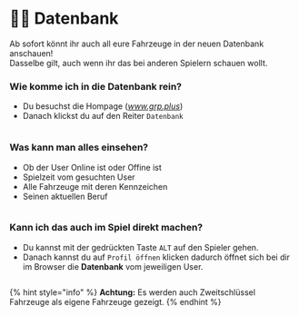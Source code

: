 # 👨‍💻 Datenbank

Ab sofort könnt ihr auch all eure Fahrzeuge in der neuen Datenbank anschauen!\
Dasselbe gilt, auch wenn ihr das bei anderen Spielern schauen wollt.

### Wie komme ich in die Datenbank rein?

* Du besuchst die Hompage (*www.grp.plus*)
* Danach klickst du auf den Reiter ``Datenbank``
<figure><img src="../.gitbook/assets/datenbank/start-eins.gif" alt=""><figcaption></figcaption></figure>

### Was kann man alles einsehen?
* Ob der User Online ist oder Offine ist 
* Spielzeit vom gesuchten User
* Alle Fahrzeuge mit deren Kennzeichen
* Seinen aktuellen Beruf

<figure><img src="../.gitbook/assets/datenbank/start-zwei.gif" alt=""><figcaption></figcaption></figure>

### Kann ich das auch im Spiel direkt machen?
* Du kannst mit der gedrückten Taste ``ALT`` auf den Spieler gehen.
* Danach kannst du auf ``Profil öffnen`` klicken dadurch öffnet sich bei dir im Browser die **Datenbank** vom jeweiligen User.

<figure><img src="../.gitbook/assets/datenbank/start-drei.gif" alt=""><figcaption></figcaption></figure>

{% hint style="info" %}
**Achtung:** Es werden auch Zweitschlüssel Fahrzeuge als eigene Fahrzeuge gezeigt.
{% endhint %}